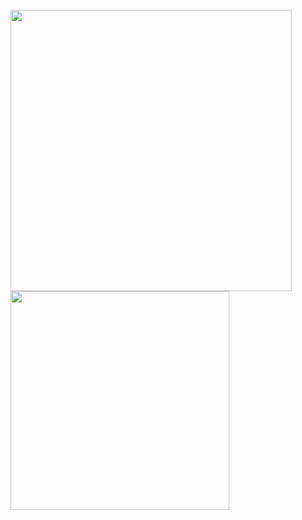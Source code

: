 <!-- <div align = center>
  <a href="https://hits.seeyoufarm.com"><img src="https://hits.seeyoufarm.com/api/count/incr/badge.svg?url=https%3A%2F%2Fgithub.com%2Fplutoin&count_bg=%23A7A2ED&title_bg=%23555555&icon=&icon_color=%23E7E7E7&title=hits&edge_flat=false"/></a>
</div> -->

<br>

<div align=center style="display: flex; align-items: flex-start;">
  <img src="https://github-readme-stats.vercel.app/api?username=plutoin&show_icons=true&theme=radical&hide=issues" width="450px">
</div>

<div align=center style="display: flex; align-items: flex-start;">
  <img src="https://github-readme-stats.vercel.app/api/top-langs/?username=plutoin&theme=radical&exclude_repo=college-song-festival,payroll-system,blind-spot-alert,vending-machine,score,reg-exp,parcel-template-basic,TIL&layout=compact&langs_count=8" width="350px">
</div>

<br/>

<!-- <div align=center>
  <a href="https://www.linkedin.com/in/soyeon-jang-p1uto" target="_blank">
    <img src="https://img.shields.io/badge/LinkedIn-%230A66C2.svg?style=flat-square&logo=linkedin&logoColor=white">
  </a>
  <a href="https://velog.io/@plutoin" target="_blank">
    <img src="https://img.shields.io/badge/Velog-%2320C997.svg?style=flat-square&logo=velog&logoColor=white">
  </a> -->
<!--   <a href="https://watchusrise.notion.site/PORTFOLIO-67d77007ff9646b1a88ecc8c558c5923" target="_blank">
    <img src="https://img.shields.io/badge/Portfolio-%23000000.svg?style=flat-square&logo=notion&logoColor=white">
  </a> -->
</div>


